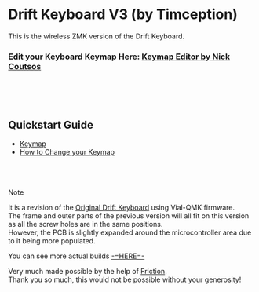 # Drift Keyboard V3 (by Timception)  
This is the wireless ZMK version of the Drift Keyboard.  

### Edit your Keyboard Keymap Here: [Keymap Editor by Nick Coutsos](https://nickcoutsos.github.io/keymap-editor/)  
<br/><br/><br/>
## Quickstart Guide
- [Keymap](https://github.com/Timception/zmk-config-drift-v3-editor/tree/main/Keymap)  
- [How to Change your Keymap](https://github.com/Timception/zmk-config-drift-v3-editor/tree/main/How%20to%20Change%20your%20Keymap)  
<br/><br/><br/>

>[!Note]
>It is a revision of the [Original Drift Keyboard](https://github.com/Timception/Drift) using Vial-QMK firmware.  
>The frame and outer parts of the previous version will all fit on this version as all the screw holes are in the same positions.  
>However, the PCB is slightly expanded around the microcontroller area due to it being more populated.


You can see more actual builds [-=HERE=-](https://www.instagram.com/majin_keyboards)


Very much made possible by the help of [Friction](https://github.com/friction07).  
Thank you so much, this would not be possible without your generosity!
